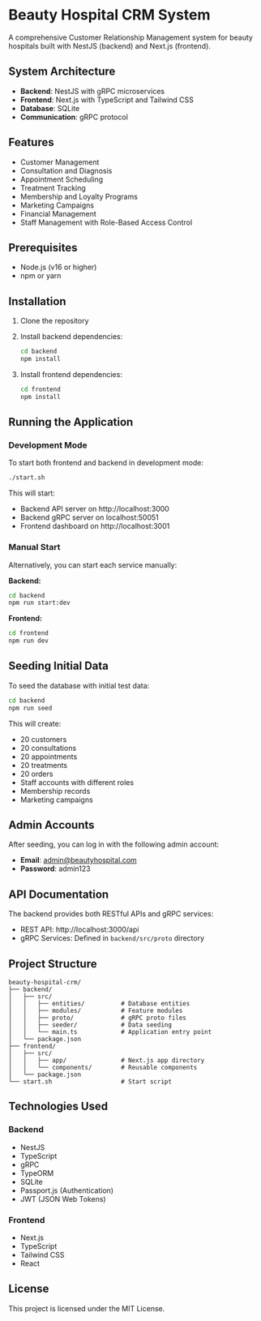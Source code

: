 # Beauty Hospital CRM System

A comprehensive Customer Relationship Management system for beauty hospitals built with NestJS (backend) and Next.js (frontend).

## System Architecture

- **Backend**: NestJS with gRPC microservices
- **Frontend**: Next.js with TypeScript and Tailwind CSS
- **Database**: SQLite
- **Communication**: gRPC protocol

## Features

- Customer Management
- Consultation and Diagnosis
- Appointment Scheduling
- Treatment Tracking
- Membership and Loyalty Programs
- Marketing Campaigns
- Financial Management
- Staff Management with Role-Based Access Control

## Prerequisites

- Node.js (v16 or higher)
- npm or yarn

## Installation

1. Clone the repository
2. Install backend dependencies:
   ```bash
   cd backend
   npm install
   ```

3. Install frontend dependencies:
   ```bash
   cd frontend
   npm install
   ```

## Running the Application

### Development Mode

To start both frontend and backend in development mode:

```bash
./start.sh
```

This will start:
- Backend API server on http://localhost:3000
- Backend gRPC server on localhost:50051
- Frontend dashboard on http://localhost:3001

### Manual Start

Alternatively, you can start each service manually:

**Backend:**
```bash
cd backend
npm run start:dev
```

**Frontend:**
```bash
cd frontend
npm run dev
```

## Seeding Initial Data

To seed the database with initial test data:

```bash
cd backend
npm run seed
```

This will create:
- 20 customers
- 20 consultations
- 20 appointments
- 20 treatments
- 20 orders
- Staff accounts with different roles
- Membership records
- Marketing campaigns

## Admin Accounts

After seeding, you can log in with the following admin account:

- **Email**: admin@beautyhospital.com
- **Password**: admin123

## API Documentation

The backend provides both RESTful APIs and gRPC services:

- REST API: http://localhost:3000/api
- gRPC Services: Defined in `backend/src/proto` directory

## Project Structure

```
beauty-hospital-crm/
├── backend/
│   ├── src/
│   │   ├── entities/          # Database entities
│   │   ├── modules/           # Feature modules
│   │   ├── proto/             # gRPC proto files
│   │   ├── seeder/            # Data seeding
│   │   └── main.ts            # Application entry point
│   └── package.json
├── frontend/
│   ├── src/
│   │   ├── app/               # Next.js app directory
│   │   └── components/        # Reusable components
│   └── package.json
└── start.sh                   # Start script
```

## Technologies Used

### Backend
- NestJS
- TypeScript
- gRPC
- TypeORM
- SQLite
- Passport.js (Authentication)
- JWT (JSON Web Tokens)

### Frontend
- Next.js
- TypeScript
- Tailwind CSS
- React

## License

This project is licensed under the MIT License.